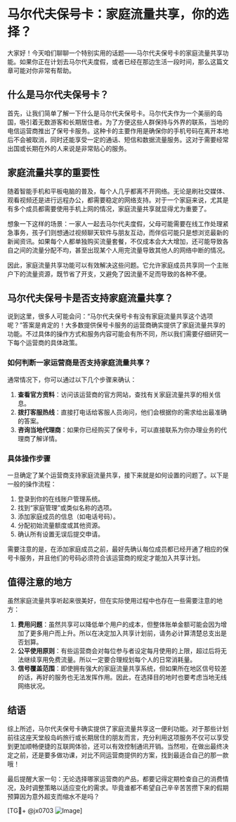 # 马尔代夫保号卡：家庭流量共享，你的选择？

大家好！今天咱们聊聊一个特别实用的话题——马尔代夫保号卡的家庭流量共享功能。如果你正在计划去马尔代夫度假，或者已经在那边生活一段时间，那么这篇文章可能对你非常有帮助。

## 什么是马尔代夫保号卡？

首先，让我们简单了解一下什么是马尔代夫保号卡。马尔代夫作为一个美丽的岛国，吸引着无数游客和长期居住者。为了方便这些人群保持与外界的联系，当地的电信运营商推出了保号卡服务。这种卡的主要作用是确保你的手机号码在离开本地后不会被取消，同时还能享受一定的通话、短信和数据流量服务。这对于需要经常出国或长期在外的人来说是非常贴心的服务。

## 家庭流量共享的重要性

随着智能手机和平板电脑的普及，每个人几乎都离不开网络。无论是刷社交媒体、观看视频还是进行远程办公，都需要稳定的网络支持。对于一个家庭来说，尤其是有多个成员都需要使用手机上网的情况，家庭流量共享就显得尤为重要了。

想象一下这样的场景：一家人一起去马尔代夫度假，父母可能需要在线工作处理紧急事务，孩子们则想通过视频聊天软件与朋友互动，而伴侣可能只是想浏览最新的新闻资讯。如果每个人都单独购买流量套餐，不仅成本会大大增加，还可能导致各自之间的流量分配不均，甚至出现某个人用完流量导致其他人的网络中断的情况。

因此，家庭流量共享功能可以有效解决这些问题。它允许家庭成员共享同一个主账户下的流量资源，既节省了开支，又避免了因流量不足而导致的各种不便。

## 马尔代夫保号卡是否支持家庭流量共享？

说到这里，很多人可能会问：“马尔代夫保号卡有没有家庭流量共享这个选项呢？”答案是肯定的！大多数提供保号卡服务的运营商确实提供了家庭流量共享的功能。不过具体的操作方式和服务内容可能会有所不同，所以我们需要仔细研究一下每个运营商的具体政策。

### 如何判断一家运营商是否支持家庭流量共享？

通常情况下，你可以通过以下几个步骤来确认：

1. **查看官方资料**：访问该运营商的官方网站，查找有关家庭流量共享的相关信息。
2. **拨打客服热线**：直接打电话给客服人员询问，他们会根据你的需求给出最准确的答案。
3. **咨询当地代理商**：如果你已经购买了保号卡，可以直接联系为你办理业务的代理商了解详情。

### 具体操作步骤

一旦确定了某个运营商支持家庭流量共享，接下来就是如何设置的问题了。以下是一般的操作流程：

1. 登录到你的在线账户管理系统。
2. 找到“家庭管理”或类似名称的选项。
3. 添加家庭成员的信息（如电话号码）。
4. 分配初始流量额度或其他资源。
5. 确认所有设置无误后提交申请。

需要注意的是，在添加家庭成员之前，最好先确认每位成员都已经开通了相应的保号卡服务，并且他们的号码必须符合该运营商的规定才能加入共享计划。

## 值得注意的地方

虽然家庭流量共享听起来很美好，但在实际使用过程中也存在一些需要注意的地方：

1. **费用问题**：虽然共享可以降低单个用户的成本，但整体账单金额可能会因为增加了更多用户而上升。所以在决定加入共享计划前，请务必计算清楚总支出是否划算。
2. **公平使用原则**：有些运营商会对每位参与者设定每月使用的上限，超过后将无法继续享用免费流量。所以一定要合理规划每个人的日常消耗量。
3. **信号覆盖范围**：即使拥有强大的家庭流量共享系统，但如果所在地区信号较差的话，再好的服务也无法发挥作用。因此，在选择目的地时也要考虑当地无线网络状况。

## 结语

综上所述，马尔代夫保号卡确实提供了家庭流量共享这一便利功能。对于那些计划前往这座天堂般岛屿旅行或长期居住的朋友而言，充分利用这项服务不仅可以享受到更加顺畅便捷的互联网体验，还可以有效控制通讯开销。当然啦，在做出最终决定之前，还是要多做功课，对比不同运营商提供的方案，找到最适合自己的那一款哦！

最后提醒大家一句：无论选择哪家运营商的产品，都要记得定期检查自己的消费情况，及时调整策略以适应变化的需求。毕竟谁都不希望自己辛辛苦苦攒下来的假期预算因为意外超支而缩水不是吗？

[TG💪+ @jx0703 ![Image](https://github.com/user-attachments/assets/dbca1d08-cadb-493c-b0ec-ad6f7a83f270)]